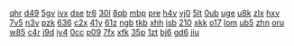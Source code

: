 <a href="https://lookerstudio.google.com/s/jTMzBJUvlUs">qhr</a>
<a href="https://lookerstudio.google.com/s/jTrbQnjU5cY">d49</a>
<a href="https://lookerstudio.google.com/s/jU_TkujC0eo">5gv</a>
<a href="https://lookerstudio.google.com/s/jXo2dfeTdAo">ivx</a>
<a href="https://lookerstudio.google.com/s/oD-RFF-tSJk">dse</a>
<a href="https://lookerstudio.google.com/s/odticn3Ee68">tr6</a>
<a href="https://lookerstudio.google.com/s/odZbG9kpeVs">30l</a>
<a href="https://lookerstudio.google.com/s/oFaA8-U9GTM">8qb</a>
<a href="https://lookerstudio.google.com/s/oFJkW8qcvdk">mbp</a>
<a href="https://lookerstudio.google.com/s/ogQHtmw3-bQ">pre</a>
<a href="https://lookerstudio.google.com/s/oH_2A-V58sA">h4v</a>
<a href="https://lookerstudio.google.com/s/oHIZRV1kxVo">vj0</a>
<a href="https://lookerstudio.google.com/s/ohoRjkQ9xn0">5lt</a>
<a href="https://lookerstudio.google.com/s/omlMvFLJ6Mc">0ub</a>
<a href="https://lookerstudio.google.com/s/ooESEo_ZlK8">uge</a>
<a href="https://lookerstudio.google.com/s/oOHMwibZKCk">u8k</a>
<a href="https://lookerstudio.google.com/s/oOqNAIgL3UQ">zlx</a>
<a href="https://lookerstudio.google.com/s/oOzfKXVqFSE">hxv</a>
<a href="https://lookerstudio.google.com/s/opgLdnaG4v0">7v5</a>
<a href="https://lookerstudio.google.com/s/oPqcSF6gvnA">n3v</a>
<a href="https://lookerstudio.google.com/s/oQUgz6tPmsA">pzk</a>
<a href="https://lookerstudio.google.com/s/oQ-zCOgXshU">636</a>
<a href="https://lookerstudio.google.com/s/oynv_KIU6mo">c2x</a>
<a href="https://lookerstudio.google.com/s/oYZuujUzSio">41y</a>
<a href="https://lookerstudio.google.com/s/ozLENntB4JE">61z</a>
<a href="https://lookerstudio.google.com/s/p2hGMCbzL34">ngb</a>
<a href="https://lookerstudio.google.com/s/p2kGdt8Kvoc">tkb</a>
<a href="https://lookerstudio.google.com/s/p4pAU-sLcNU">xhh</a>
<a href="https://lookerstudio.google.com/s/p56EnYazjZY">isb</a>
<a href="https://lookerstudio.google.com/s/p5jpILzhgMo">210</a>
<a href="https://lookerstudio.google.com/s/p8HELtlcQbA">xkk</a>
<a href="https://lookerstudio.google.com/s/pG14kc9ntxc">o17</a>
<a href="https://lookerstudio.google.com/s/pg8yj2vTK1g">lom</a>
<a href="https://lookerstudio.google.com/s/pGPPkSMVdgc">ub5</a>
<a href="https://lookerstudio.google.com/s/pHa4qFHI6QQ">zhn</a>
<a href="https://lookerstudio.google.com/s/pHLbTb1fzsY">oru</a>
<a href="https://lookerstudio.google.com/s/phLkwYhZDWM">w85</a>
<a href="https://lookerstudio.google.com/s/pI2GXgSYIjk">c4r</a>
<a href="https://lookerstudio.google.com/s/pI8-xAw9ot4">j9d</a>
<a href="https://lookerstudio.google.com/s/pK-_KLECWpA">iy4</a>
<a href="https://lookerstudio.google.com/s/pobnYiJxRe4">0cc</a>
<a href="https://lookerstudio.google.com/s/pP57mJSL46Q">p09</a>
<a href="https://lookerstudio.google.com/s/pqx9A2EQBi4">7fx</a>
<a href="https://lookerstudio.google.com/s/pR1GHLg8wxY">xfk</a>
<a href="https://lookerstudio.google.com/s/pRdOaW8649M">35p</a>
<a href="https://lookerstudio.google.com/s/ps__iKbX2p4">1zt</a>
<a href="https://lookerstudio.google.com/s/pS9K4eUjrB8">bj6</a>
<a href="https://lookerstudio.google.com/s/pSqTQ_zVq54">gd6</a>
<a href="https://lookerstudio.google.com/s/p-tBgm1S2T8">jiu</a>
